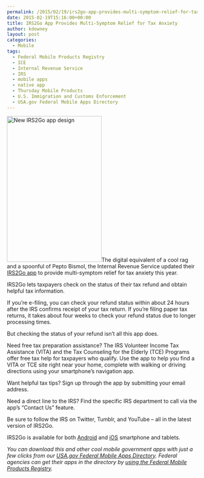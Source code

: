 ```yaml
---
permalink: /2015/02/19/irs2go-app-provides-multi-symptom-relief-for-tax-anxiety/
date: 2015-02-19T15:16:00+00:00
title: IRS2Go App Provides Multi-Symptom Relief for Tax Anxiety
author: kdowney
layout: post
categories:
  - Mobile
tags:
  - Federal Mobile Products Registry
  - ICE
  - Internal Revenue Service
  - IRS
  - mobile apps
  - native app
  - Thursday Mobile Products
  - U.S. Immigration and Customs Enforcement
  - USA.gov Federal Mobile Apps Directory
---
```


<img class="alignright size-full wp-image-247762" src="https://s3.amazonaws.com/sitesusa/wp-content/uploads/sites/212/2015/02/250-x-385-IRS2Go_phone_2.jpg" alt="New IRS2Go app design" width="250" height="385" />The digital equivalent of a cool rag and a spoonful of Pepto Bismol, the Internal Revenue Service updated their [IRS2Go app](http://www.irs.gov/uac/IRS2GoApp) to provide multi-symptom relief for tax anxiety this year.

IRS2Go lets taxpayers check on the status of their tax refund and obtain helpful tax information.

If you’re e-filing, you can check your refund status within about 24 hours after the IRS confirms receipt of your tax return. If you’re filing paper tax returns, it takes about four weeks to check your refund status due to longer processing times.

But checking the status of your refund isn’t all this app does.

Need free tax preparation assistance? The IRS Volunteer Income Tax Assistance (VITA) and the Tax Counseling for the Elderly (TCE) Programs offer free tax help for taxpayers who qualify. Use the app to help you find a VITA or TCE site right near your home, complete with walking or driving directions using your smartphone’s navigation app.

Want helpful tax tips? Sign up through the app by submitting your email address.

Need a direct line to the IRS? Find the specific IRS department to call via the app&#8217;s &#8220;Contact Us&#8221; feature.

Be sure to follow the IRS on Twitter, Tumblr, and YouTube – all in the latest version of IRS2Go.

IRS2Go is available for both [Android](https://play.google.com/store/apps/details?id=gov.irs&referrer=utm_source%3DIRSpup%26utm_medium%3Dlanding-page) and [iOS](https://itunes.apple.com/us/app/irs2go/id414113282?mt=8) smartphone and tablets.

_You can download this and other cool mobile government apps with just a few clicks from our [USA.gov Federal Mobile Apps Directory](http://www.usa.gov/mobileapps.shtml). Federal agencies can get their apps in the directory by [using the Federal Mobile Products Registry](https://www.digitalgov.gov/services/the-federal-mobile-apps-registry/)._